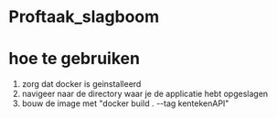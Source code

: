 # Proftaak_slagboom

# hoe te gebruiken
1. zorg dat docker is geinstalleerd
2. navigeer naar de directory waar je de applicatie hebt opgeslagen
3. bouw de image met "docker build . --tag kentekenAPI"
